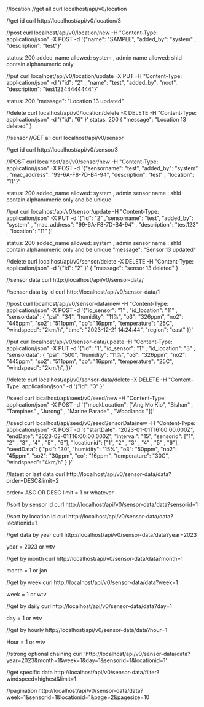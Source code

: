 //location
//get all
curl localhost/api/v0/location

//get id
curl http://localhost/api/v0/location/3

//post
curl localhost/api/v0/location/new -H "Content-Type: application/json" -X POST -d '{"name": "SAMPLE", "added_by": "system" , "description": "test"}'

status: 200
added_name allowed: system , admin
name allowed: shld contain alphanumeric only

//put
curl localhost/api/v0/location/update -X PUT -H "Content-Type: application/json" -d '{"id": "2" , "name": "test", "added_by": "noot", "description": "test12344444444"}'

status: 200
"message": "Location 13 updated"

//delete
curl localhost/api/v0/location/delete -X DELETE -H "Content-Type: application/json" -d '{"id": "6" }'
status: 200
{
"message": "Location 13 deleted"
}

//sensor
//GET all
curl localhost/api/v0/sensor

//get id
curl http://localhost/api/v0/sensor/3

//POST
curl localhost/api/v0/sensor/new -H "Content-Type: application/json" -X POST -d '{"sensorname": "test", "added_by": "system" , "mac_address": "99-6A-F8-7D-B4-94", "description": "test" , "location": "11"}'

status: 200
added_name allowed: system , admin
sensor name : shld contain alphanumeric only and be unique

//put
curl localhost/api/v0/sensor/update -H "Content-Type: application/json" -X PUT -d '{"id": "2" ,"sensorname": "test", "added_by": "system" , "mac_address": "99-6A-F8-7D-B4-94" , "description": "test123" , "location": "11" }'

status: 200
added_name allowed: system , admin
sensor name : shld contain alphanumeric only and be unique
"message": "Sensor 13 updated"

//delete
curl localhost/api/v0/sensor/delete -X DELETE -H "Content-Type: application/json" -d '{"id": "2" }'
{
"message": "sensor 13 deleted"
}

//sensor data
curl http://localhost/api/v0/sensor-data/

//sensor data by id
curl http://localhost/api/v0/sensor-data/1

//post
curl localhost/api/v0/sensor-data/new -H "Content-Type: application/json" -X POST -d '{"id_sensor": "1" , "id_location": "11" , "sensordata": {
"psi": "34",
"humidity": "11%",
"o3": "326ppm",
"no2": "445ppm",
"so2": "511ppm",
"co": "16ppm",
"temperature": "25C",
"windspeed": "2km/h",
"time": "2023-12-21 14:24:44",
"region": "east"
}}'

//put
curl localhost/api/v0/sensor-data/update -H "Content-Type: application/json" -X PUT -d '{"id": "1", "id_sensor": "1" , "id_location": "3" , "sensordata": {
"psi": "500",
"humidity": "11%",
"o3": "326ppm",
"no2": "445ppm",
"so2": "511ppm",
"co": "16ppm",
"temperature": "25C",
"windspeed": "2km/h",
}}'

//delete
curl localhost/api/v0/sensor-data/delete -X DELETE -H "Content-Type: application/json" -d '{"id": "3" }'

//seed
curl localhost/api/seed/v0/seed/new -H "Content-Type: application/json" -X POST -d '{"mockLocation": ["Ang Mo Kio", "Bishan" , "Tampines" , "Jurong" , "Marine Parade" , "Woodlands "]}'

//seed
curl localhost/api/seed/v0/seedSensorData/new -H "Content-Type: application/json" -X POST -d '{
"startDate": "2023-01-01T16:00:00.000Z",
"endDate": "2023-02-01T16:00:00.000Z",
"interval": "15",
"sensorid": ["1", "2" , "3" , "4" , "5" , "6"],
"locationid": ["1", "2" , "3" , "4" , "5" , "6"],
"seedData": {
"psi": "30",
"humidity": "15%",
"o3": "50ppm",
"no2": "45ppm",
"so2": "30ppm",
"co": "16ppm",
"temperature": "30C",
"windspeed": "4km/h"
}
}'

//latest or last data
curl http://localhost/api/v0/sensor-data/data?order=DESC&limit=2

order= ASC OR DESC
limit = 1 or whatever

//sort by sensor id
curl http://localhost/api/v0/sensor-data/data?sensorid=1

//sort by location id
curl http://localhost/api/v0/sensor-data/data?locationid=1

//get data by year
curl http://localhost/api/v0/sensor-data/data?year=2023

year = 2023 or wtv

//get by month
curl http://localhost/api/v0/sensor-data/data?month=1

month = 1 or jan

//get by week
curl http://localhost/api/v0/sensor-data/data?week=1

week = 1 or wtv

//get by daily 
curl http://localhost/api/v0/sensor-data/data?day=1

day = 1 or wtv 

//get by hourly 
http://localhost/api/v0/sensor-data/data?hour=1

Hour = 1 or wtv


//strong optional chaining
curl 'http://localhost/api/v0/sensor-data/data?year=2023&month=1&week=1&day=1&sensorid=1&locationid=1'




//get specific data
http://localhost/api/v0/sensor-data/filter?windspeed=highest&limit=1

//pagination
http://localhost/api/v0/sensor-data/data?week=1&sensorid=1&locationid=1&page=2&pagesize=10